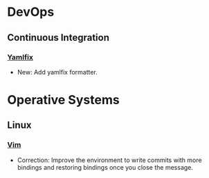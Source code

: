 # DevOps

## Continuous Integration

### [Yamlfix](yamlfix.md)

* New: Add yamlfix formatter.

# Operative Systems

## Linux

### [Vim](vim.md)

* Correction: Improve the environment to write commits with more bindings and restoring bindings once you close the message.
